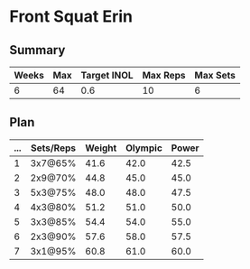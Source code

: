 # Front Squat Erin

## Summary

Weeks | Max | Target INOL | Max Reps | Max Sets
--- | --- | --- | --- | ---
6 | 64 | 0.6 | 10 | 6

## Plan

 ... | Sets/Reps | Weight | Olympic | Power
--- | --- | --- | --- | ---
1 | 3x7@65% | 41.6 | 42.0 | 42.5
2 | 2x9@70% | 44.8 | 45.0 | 45.0
3 | 5x3@75% | 48.0 | 48.0 | 47.5
4 | 4x3@80% | 51.2 | 51.0 | 50.0
5 | 3x3@85% | 54.4 | 54.0 | 55.0
6 | 2x3@90% | 57.6 | 58.0 | 57.5
7 | 3x1@95% | 60.8 | 61.0 | 60.0
